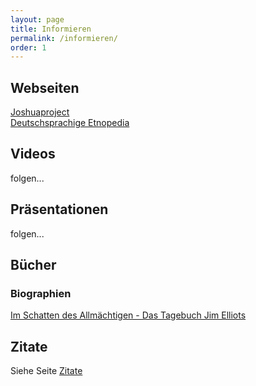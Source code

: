 ```yaml
---
layout: page
title: Informieren
permalink: /informieren/
order: 1
---
```


## Webseiten

[Joshuaproject](https://joshuaproject.net)  
[Deutschsprachige Etnopedia](https://de.etnopedia.org/)  


## Videos

folgen...

## Präsentationen

folgen...

## Bücher

### Biographien

[Im Schatten des Allmächtigen - Das Tagebuch Jim Elliots](https://www.cb-buchshop.de/396045000/im-schatten-des-allmaechtigen.html)

## Zitate

Siehe Seite [Zitate](/zitate)
